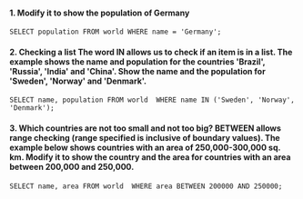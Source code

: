 #### 1. Modify it to show the population of Germany
`SELECT population FROM world WHERE name = 'Germany';`

#### 2. Checking a list The word IN allows us to check if an item is in a list. The example shows the name and population for the countries 'Brazil', 'Russia', 'India' and 'China'. Show the name and the population for 'Sweden', 'Norway' and 'Denmark'.
`SELECT name, population FROM world  WHERE name IN ('Sweden', 'Norway', 'Denmark');`

#### 3. Which countries are not too small and not too big? BETWEEN allows range checking (range specified is inclusive of boundary values). The example below shows countries with an area of 250,000-300,000 sq. km. Modify it to show the country and the area for countries with an area between 200,000 and 250,000.
`SELECT name, area FROM world  WHERE area BETWEEN 200000 AND 250000;`
